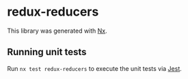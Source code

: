 # redux-reducers

This library was generated with [Nx](https://nx.dev).

## Running unit tests

Run `nx test redux-reducers` to execute the unit tests via [Jest](https://jestjs.io).
